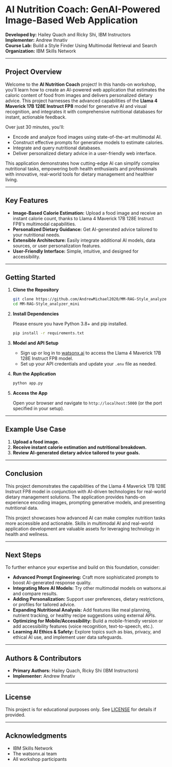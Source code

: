 # AI Nutrition Coach: GenAI-Powered Image-Based Web Application

**Developed by:** Hailey Quach and Ricky Shi, IBM Instructors  
**Implementer:** Andrew Ihnativ  
**Course Lab:** Build a Style Finder Using Multimodal Retrieval and Search  
**Organization:** IBM Skills Network

---

## Project Overview

Welcome to the **AI Nutrition Coach** project! In this hands-on workshop, you'll learn how to create an AI-powered web application that estimates the caloric content of food from images and delivers personalized dietary advice. This project harnesses the advanced capabilities of the **Llama 4 Maverick 17B 128E Instruct FP8** model for generative AI and visual recognition, and integrates it with comprehensive nutritional databases for instant, actionable feedback.

Over just 30 minutes, you'll:

- Encode and analyze food images using state-of-the-art multimodal AI.
- Construct effective prompts for generative models to estimate calories.
- Integrate and query nutritional databases.
- Deliver personalized dietary advice in a user-friendly web interface.

This application demonstrates how cutting-edge AI can simplify complex nutritional tasks, empowering both health enthusiasts and professionals with innovative, real-world tools for dietary management and healthier living.

---

## Key Features

- **Image-Based Calorie Estimation:** Upload a food image and receive an instant calorie count, thanks to Llama 4 Maverick 17B 128E Instruct FP8's multimodal capabilities.
- **Personalized Dietary Guidance:** Get AI-generated advice tailored to your nutritional needs.
- **Extensible Architecture:** Easily integrate additional AI models, data sources, or user personalization features.
- **User-Friendly Interface:** Simple, intuitive, and designed for accessibility.

---

## Getting Started

1. **Clone the Repository**

   ```bash
   git clone https://github.com/AndrewMichael2020/MM-RAG-Style_analyzer_mini.git
   cd MM-RAG-Style_analyzer_mini
   ```

2. **Install Dependencies**

   Please ensure you have Python 3.8+ and pip installed.

   ```bash
   pip install -r requirements.txt
   ```

3. **Model and API Setup**

   - Sign up or log in to [watsonx.ai](https://www.ibm.com/products/watsonx-ai) to access the Llama 4 Maverick 17B 128E Instruct FP8 model.
   - Set up your API credentials and update your `.env` file as needed.

4. **Run the Application**

   ```bash
   python app.py
   ```

5. **Access the App**

   Open your browser and navigate to `http://localhost:5000` (or the port specified in your setup).

---

## Example Use Case

1. **Upload a food image.**
2. **Receive instant calorie estimation and nutritional breakdown.**
3. **Review AI-generated dietary advice tailored to your goals.**

---

## Conclusion

This project demonstrates the capabilities of the Llama 4 Maverick 17B 128E Instruct FP8 model in conjunction with AI-driven technologies for real-world dietary management solutions. The application provides hands-on experience encoding images, prompting generative models, and presenting nutritional data.

This project showcases how advanced AI can make complex nutrition tasks more accessible and actionable. Skills in multimodal AI and real-world application development are valuable assets for leveraging technology in health and wellness.

---

## Next Steps

To further enhance your expertise and build on this foundation, consider:

- **Advanced Prompt Engineering:** Craft more sophisticated prompts to boost AI-generated response quality.
- **Integrating More AI Models:** Try other multimodal models on watsonx.ai and compare results.
- **Adding Personalization:** Support user preferences, dietary restrictions, or profiles for tailored advice.
- **Expanding Nutritional Analysis:** Add features like meal planning, nutrient tracking, or healthy recipe suggestions using external APIs.
- **Optimizing for Mobile/Accessibility:** Build a mobile-friendly version or add accessibility features (voice recognition, text-to-speech, etc.).
- **Learning AI Ethics & Safety:** Explore topics such as bias, privacy, and ethical AI use, and implement user data safeguards.

---

## Authors & Contributors

- **Primary Authors:** Hailey Quach, Ricky Shi (IBM Instructors)
- **Implementer:** Andrew Ihnativ

---

## License

This project is for educational purposes only. See [LICENSE](LICENSE) for details if provided.

---

## Acknowledgments

- IBM Skills Network
- The watsonx.ai team
- All workshop participants
